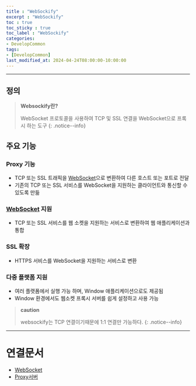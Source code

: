 ```yaml
---
title : "WebSockify"
excerpt : "WebSockify"
toc : true
toc_sticky : true
toc_label : "WebSockify"
categories:
- DevelopCommon
tags:
- [DevelopCommon]
last_modified_at: 2024-04-24T08:00:00-10:00:00
---
```

  
---
  
## 정의
> **Websockify란?**  
>
> WebSocket 프로토콜을 사용하여 TCP 및 SSL 연결을 WebSocket으로 프록시 하는 도구 
{: .notice--info}  
  
## 주요 기능
  
### Proxy 기능
- TCP 또는 SSL 트래픽을 [WebSocket](../../통신/통신-WebSocket)으로 변환하여 다른 호스트 또는 포트로 전달
- 기존의 TCP 또는 SSL 서비스를 WebSocket을 지원하는 클라이언트와 통신할 수 있도록 만듦
  
### [WebSocket](../../통신/통신-WebSocket) 지원
- TCP 또는 SSL 서비스를 웹 소켓을 지원하는 서비스로 변환하여 웹 애플리케이션과 통합
  
### SSL 확장
- HTTPS 서비스를 WebSocket을 지원하는 서비스로 변환
  
### 다중 플랫폼 지원
- 여러 플랫폼에서 실행 가능 하며, Window 애플리케이션으로도 제공됨
- Window 환경에서도 웹소켓 프록시 서버를 쉽게 설정하고 사용 가능

> **caution**
>
> websockify는 TCP 연결이기때문에 1:1 연결만 가능하다. 
{: .notice--info}  

---
  
# 연결문서
- [WebSocket](../../통신/통신-WebSocket)
- [Proxy서버](../../webcommon/webcommon-Proxy서버)